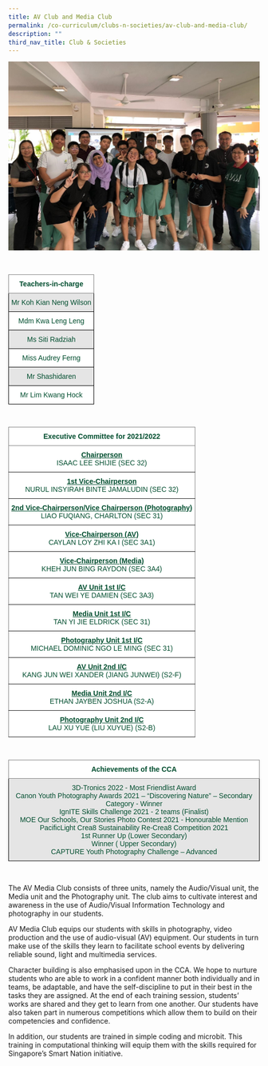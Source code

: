 ```yaml
---
title: AV Club and Media Club
permalink: /co-curriculum/clubs-n-societies/av-club-and-media-club/
description: ""
third_nav_title: Club & Societies
---
```

![AV Club and Media Club](/images/AV%204.jpg)

<br>
<style type="text/css">
.tg  {border-collapse:collapse;border-spacing:0;}
.tg td{border-color:black;border-style:solid;border-width:1px;font-family:Arial, sans-serif;font-size:14px;
  overflow:hidden;padding:10px 5px;word-break:normal;}
.tg th{border-color:black;border-style:solid;border-width:1px;font-family:Arial, sans-serif;font-size:14px;
  font-weight:normal;overflow:hidden;padding:10px 5px;word-break:normal;}
.tg .tg-mwif{background-color:#FFF;border-color:inherit;color:#004D2E;font-weight:bold;text-align:center;vertical-align:top}
.tg .tg-bapb{background-color:#E5E5E5;color:#004D2E;text-align:center;vertical-align:middle}
.tg .tg-wpup{background-color:#FFF;color:#004D2E;text-align:center;vertical-align:middle}
</style>
<table class="tg">
<thead>
  <tr>
    <th class="tg-mwif">Teachers-in-charge<br></th>
  </tr>
</thead>
<tbody>
  <tr>
    <td class="tg-bapb">Mr Koh Kian Neng Wilson<br></td>
  </tr>
  <tr>
    <td class="tg-wpup">Mdm Kwa Leng Leng<br></td>
  </tr>
  <tr>
    <td class="tg-bapb">Ms Siti Radziah<br></td>
  </tr>
  <tr>
    <td class="tg-wpup">Miss Audrey Ferng<br></td>
  </tr>
  <tr>
    <td class="tg-bapb">Mr Shashidaren<br></td>
  </tr>
  <tr>
    <td class="tg-wpup">Mr Lim Kwang Hock</td>
  </tr>
</tbody>
</table>
<br>
<style type="text/css">
.tg  {border-collapse:collapse;border-spacing:0;}
.tg td{border-color:black;border-style:solid;border-width:1px;font-family:Arial, sans-serif;font-size:14px;
  overflow:hidden;padding:10px 5px;word-break:normal;}
.tg th{border-color:black;border-style:solid;border-width:1px;font-family:Arial, sans-serif;font-size:14px;
  font-weight:normal;overflow:hidden;padding:10px 5px;word-break:normal;}
.tg .tg-mwif{background-color:#FFF;border-color:inherit;color:#004D2E;font-weight:bold;text-align:center;vertical-align:top}
.tg .tg-ywyw{background-color:#E5E5E5;color:#004D2E;font-weight:bold;text-align:center;text-decoration:underline;vertical-align:top}
.tg .tg-frvs{background-color:#FFF;color:#004D2E;font-weight:bold;text-align:center;text-decoration:underline;vertical-align:top}
</style>
<table class="tg">
<thead>
  <tr>
    <th class="tg-mwif">Executive Committee for 2021/2022<br></th>
  </tr>
</thead>
<tbody>
  <tr>
    <td class="tg-mwif"><u>Chairperson</u><br><span style="font-weight:400;color:#004D2E">ISAAC LEE SHIJIE (SEC 32)</span></td>
  </tr>
  <tr>
    <td class="tg-mwif"><u>1st Vice-Chairperson</u><br><span style="font-weight:400;color:#004D2E">NURUL INSYIRAH BINTE JAMALUDIN (SEC 32)</span></td>
  </tr>
  <tr>
    <td class="tg-mwif"><u>2nd Vice-Chairperson/Vice Chairperson (Photography)</u><br><span style="font-weight:400;color:#004D2E">LIAO FUQIANG, CHARLTON (SEC 31)</span></td>
  </tr>
  <tr>
    <td class="tg-mwif"><u>Vice-Chairperson (AV)</u><br><span style="font-weight:400;color:#004D2E">CAYLAN LOY ZHI KA I (SEC 3A1)</span></td>
  </tr>
  <tr>
    <td class="tg-mwif"><u>Vice-Chairperson (Media)</u><br><span style="font-weight:400;color:#004D2E">KHEH JUN BING RAYDON (SEC 3A4)</span></td>
  </tr>
  <tr>
    <td class="tg-mwif"><u>AV Unit 1st I/C</u><br><span style="font-weight:400;color:#004D2E">TAN WEI YE DAMIEN (SEC 3A3)</span></td>
  </tr>
  <tr>
    <td class="tg-mwif"><u>Media Unit 1st I/C</u><br><span style="font-weight:400;color:#004D2E">TAN YI JIE ELDRICK (SEC 31)</span></td>
  </tr>
  <tr>
    <td class="tg-mwif"><u>Photography Unit 1st I/C</u><br><span style="font-weight:400;color:#004D2E">MICHAEL DOMINIC NGO LE MING (SEC 31)</span></td>
  </tr>
  <tr>
    <td class="tg-mwif"><u>AV Unit 2nd I/C</u>
<br><span style="font-weight:400;color:#004D2E">KANG JUN WEI XANDER (JIANG JUNWEI) (S2-F)</span></td>
  </tr>
  <tr>
    <td class="tg-mwif"><u>Media Unit 2nd I/C</u><br><span style="font-weight:400;color:#004D2E">ETHAN JAYBEN JOSHUA (S2-A)</span></td>
  </tr>
  <tr>
    <td class="tg-mwif"><u>Photography Unit 2nd I/C</u><br><span style="font-weight:400;color:#004D2E">LAU XU YUE (LIU XUYUE) (S2-B)</span></td>
  </tr>
</tbody>
</table>
<br>
<style type="text/css">
.tg  {border-collapse:collapse;border-spacing:0;}
.tg td{border-color:black;border-style:solid;border-width:1px;font-family:Arial, sans-serif;font-size:14px;
  overflow:hidden;padding:10px 5px;word-break:normal;}
.tg th{border-color:black;border-style:solid;border-width:1px;font-family:Arial, sans-serif;font-size:14px;
  font-weight:normal;overflow:hidden;padding:10px 5px;word-break:normal;}
.tg .tg-mwif{background-color:#FFF;border-color:inherit;color:#004D2E;font-weight:bold;text-align:center;vertical-align:top}
.tg .tg-t70x{background-color:#E5E5E5;color:#004D2E;text-align:center;vertical-align:top}
</style>
<table class="tg">
<thead>
  <tr>
    <th class="tg-mwif">Achievements of the CCA<br></th>
  </tr>
</thead>
<tbody>
  <tr>
    <td class="tg-t70x"><span style="font-weight:400;color:#004D2E">3D-Tronics 2022 - Most Friendlist Award</span><br><span style="font-weight:400;color:#004D2E">Canon Youth Photography Awards 2021 – “Discovering Nature” – Secondary Category - Winner</span><br><span style="font-weight:400;color:#004D2E">IgnITE Skills Challenge 2021 - 2 teams (Finalist)</span><br><span style="font-weight:400;color:#004D2E">MOE Our Schools, Our Stories Photo Contest 2021 - Honourable Mention</span><br><span style="font-weight:400;color:#004D2E">PacificLight Crea8 Sustainability Re-Crea8 Competition 2021</span><br><span style="font-weight:400;color:#004D2E">1st Runner Up (Lower Secondary)</span><br><span style="font-weight:400;color:#004D2E">Winner ( Upper Secondary)</span><br><span style="font-weight:400;color:#004D2E">CAPTURE Youth Photography Challenge – Advanced</span></td>
  </tr>
</tbody>
</table>
<br>

The AV Media Club consists of three units, namely the Audio/Visual unit, the Media unit and the Photography unit. The club aims to cultivate interest and awareness in the use of Audio/Visual Information Technology and photography in our students.

  

AV Media Club equips our students with skills in photography, video production and the use of audio-visual (AV) equipment. Our students in turn make use of the skills they learn to facilitate school events by delivering reliable sound, light and multimedia services.

  

Character building is also emphasised upon in the CCA. We hope to nurture students who are able to work in a confident manner both individually and in teams, be adaptable, and have the self-discipline to put in their best in the tasks they are assigned. At the end of each training session, students’ works are shared and they get to learn from one another. Our students have also taken part in numerous competitions which allow them to build on their competencies and confidence.

  

In addition, our students are trained in simple coding and microbit. This training in computational thinking will equip them with the skills required for Singapore’s Smart Nation initiative.